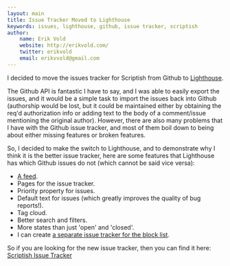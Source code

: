 ```yaml
---
layout: main
title: Issue Tracker Moved to Lighthouse
keywords: issues, lighthouse, github, issue tracker, scriptish
author:
    name: Erik Vold
    website: http://erikvold.com/
    twitter: erikvold
    email: erikvvold@gmail.com
---
```


I decided to move the issues tracker for Scriptish from Github to
[Lighthouse](http://lighthouseapp.com/).

The Github API is fantastic I have to
say, and I was able to easily export the issues, and it would be a simple task
to import the issues back into Github (authorship would be lost, but it could be
maintained either by obtaining the req'd authorization info or adding text to the
body of a comment/issue mentioning the original author).  However, there are
also many problems that I have with the Github issue tracker, and most
of them boil down to being about either missing features or broken features.

So, I decided to make the switch to Lighthouse, and to demonstrate
why I think it is the better issue tracker, here are some features that
Lighthouse has which Github issues do not (which cannot be said vice versa):

* [A feed](https://scriptish.lighthouseapp.com/projects/83146-firefox-extension/events.atom).
* Pages for the issue tracker.
* Priority property for issues.
* Default text for issues (which greatly improves the quality of bug reports!).
* Tag cloud.
* Better search and filters.
* More states than just 'open' and 'closed'.
* I can create [a separate issue tracker for the block list](https://scriptish.lighthouseapp.com/projects/83268/).

So if you are looking for the new issue tracker, then you can find it here:
[Scriptish Issue Tracker](https://scriptish.lighthouseapp.com/projects/83146/)

